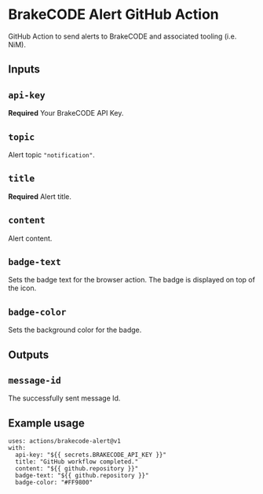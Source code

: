 # BrakeCODE Alert GitHub Action

GitHub Action to send alerts to BrakeCODE and associated tooling (i.e. NiM).

## Inputs

## `api-key`
**Required** Your BrakeCODE API Key.

## `topic`
Alert topic `"notification"`.

## `title`
**Required** Alert title.

## `content`
Alert content.

## `badge-text`
Sets the badge text for the browser action. The badge is displayed on top of the icon.

## `badge-color`
Sets the background color for the badge.

## Outputs

## `message-id`
The successfully sent message Id.

## Example usage

```
uses: actions/brakecode-alert@v1
with:
  api-key: "${{ secrets.BRAKECODE_API_KEY }}"
  title: "GitHub workflow completed."
  content: "${{ github.repository }}"
  badge-text: "${{ github.repository }}"
  badge-color: "#FF9800"
```